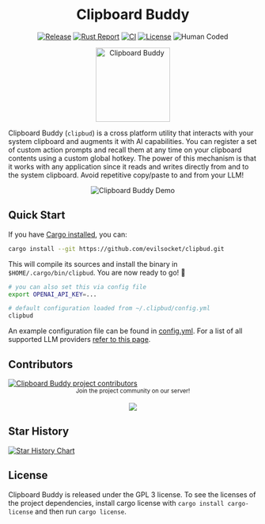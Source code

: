 <div align="center">

# Clipboard Buddy

[![Release](https://img.shields.io/github/release/evilsocket/clipbud.svg?style=flat-square)](https://github.com/evilsocket/clipbud/releases/latest)
[![Rust Report](https://rust-reportcard.xuri.me/badge/github.com/evilsocket/clipbud)](https://rust-reportcard.xuri.me/report/github.com/evilsocket/clipbud)
[![CI](https://img.shields.io/github/actions/workflow/status/evilsocket/clipbud/ci.yml)](https://github.com/evilsocket/clipbud/actions/workflows/ci.yml)
[![License](https://img.shields.io/badge/license-GPL3-brightgreen.svg?style=flat-square)](https://github.com/evilsocket/clipbud/blob/master/LICENSE.md)
![Human Coded](https://img.shields.io/badge/human-coded-brightgreen?logo=data:image/svg+xml;base64,PHN2ZyB4bWxucz0iaHR0cDovL3d3dy53My5vcmcvMjAwMC9zdmciIHdpZHRoPSIyNCIgaGVpZ2h0PSIyNCIgdmlld0JveD0iMCAwIDI0IDI0IiBmaWxsPSJub25lIiBzdHJva2U9IiNmZmZmZmYiIHN0cm9rZS13aWR0aD0iMiIgc3Ryb2tlLWxpbmVjYXA9InJvdW5kIiBzdHJva2UtbGluZWpvaW49InJvdW5kIiBjbGFzcz0ibHVjaWRlIGx1Y2lkZS1wZXJzb24tc3RhbmRpbmctaWNvbiBsdWNpZGUtcGVyc29uLXN0YW5kaW5nIj48Y2lyY2xlIGN4PSIxMiIgY3k9IjUiIHI9IjEiLz48cGF0aCBkPSJtOSAyMCAzLTYgMyA2Ii8+PHBhdGggZD0ibTYgOCA2IDIgNi0yIi8+PHBhdGggZD0iTTEyIDEwdjQiLz48L3N2Zz4=)

</div>

<div align="center">
    <img alt="Clipboard Buddy" src="https://raw.githubusercontent.com/evilsocket/clipbud/main/assets/icon-256.png" width="150"/>
</div>

Clipboard Buddy (`clipbud`) is a cross platform utility that interacts with your system clipboard and augments it with AI capabilities. You can register a set of custom action prompts and recall them at any time on your clipboard contents using a custom global hotkey. The power of this mechanism is that it works with any application since it reads and writes directly from and to the system clipboard. Avoid repetitive copy/paste to and from your LLM!

<div align="center">
  <img alt="Clipboard Buddy Demo" src="https://raw.githubusercontent.com/evilsocket/clipbud/main/assets/demo.gif" />
</div>

## Quick Start

If you have [Cargo installed](https://rustup.rs/), you can:

```sh
cargo install --git https://github.com/evilsocket/clipbud.git
```

This will compile its sources and install the binary in `$HOME/.cargo/bin/clipbud`. You are now ready to go! 🚀


```bash
# you can also set this via config file
export OPENAI_API_KEY=...

# default configuration loaded from ~/.clipbud/config.yml
clipbud
```

An example configuration file can be found in [config.yml](https://github.com/evilsocket/clipbud/blob/main/config.yml). 
For a list of all supported LLM providers [refer to this page](https://docs.rig.rs/docs/integrations/model_providers).

## Contributors

<a href="https://github.com/evilsocket/clipbud/graphs/contributors">
  <img src="https://contrib.rocks/image?repo=evilsocket/clipbud" alt="Clipboard Buddy project contributors" />
</a>

<div align="center">
  <small>Join the project community on our server!</small>
  <br/><br/>
  <a href="https://discord.gg/btZpkp45gQ" target="_blank" title="Join our community!">
    <img src="https://dcbadge.limes.pink/api/server/https://discord.gg/btZpkp45gQ"/>
  </a>
</div>

## Star History

[![Star History Chart](https://api.star-history.com/svg?repos=evilsocket/clipbud&type=Timeline)](https://www.star-history.com/#evilsocket/clipbud&Timeline)

## License

Clipboard Buddy is released under the GPL 3 license. To see the licenses of the project dependencies, install cargo license with `cargo install cargo-license` and then run `cargo license`.
